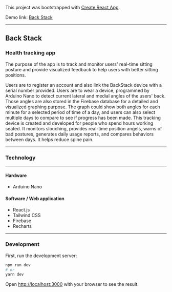 This project was bootstrapped with [Create React App](https://github.com/facebook/create-react-app).

Demo link: [Back Stack](https://back-stack-app.web.app/)

---

## Back Stack

### Health tracking app

The purpose of the app is to track and monitor users' real-time sitting posture and provide visualized feedback to help users with better sitting positions.

Users are to register an account and also link the BackStack device with a serial number provided. Users are to wear a device, programmed by Arduino Nano to detect current lateral and medial angles of the users' back. Those angles are also stored in the Firebase database for a detailed and visualized graphing purpose. The graph could show both angles for each minute for a selected period of time of a day, and users can also select multiple days to compare to see if progress has been made.
This tracking device is created and developed for people who spend hours working seated. It monitors slouching, provides real-time position angels, warns of bad postures, generates daily usage reports, and compares behaviors between days. It helps reduce spine pain.

---

### Technology

---

#### Hardware

- Arduino Nano

#### Software / Web application

- React.js
- Tailwind CSS
- Firebase
- Recharts

---

### Development

First, run the development server:

```bash
npm run dev
# or
yarn dev
```

Open [http://localhost:3000](http://localhost:3000) with your browser to see the result.
